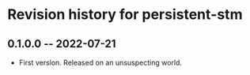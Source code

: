 # Revision history for persistent-stm

## 0.1.0.0 -- 2022-07-21

* First version. Released on an unsuspecting world.
